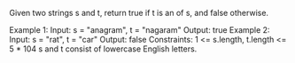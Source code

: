 Given two strings s and t, return true if t is an of s, and false otherwise.

Example 1:
Input: s = "anagram", t = "nagaram"
Output: true
Example 2:
Input: s = "rat", t = "car"
Output: false
Constraints:
    1 <= s.length, t.length <= 5 * 104
    s and t consist of lowercase English letters.

